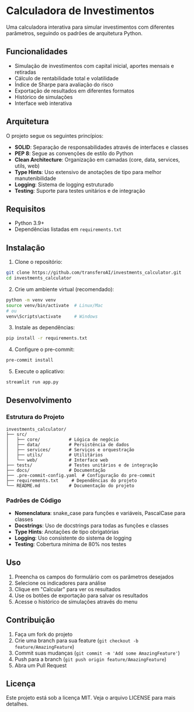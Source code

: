 # Calculadora de Investimentos

Uma calculadora interativa para simular investimentos com diferentes parâmetros, seguindo os padrões de arquitetura Python.

## Funcionalidades

- Simulação de investimentos com capital inicial, aportes mensais e retiradas
- Cálculo de rentabilidade total e volatilidade
- Índice de Sharpe para avaliação do risco
- Exportação de resultados em diferentes formatos
- Histórico de simulações
- Interface web interativa

## Arquitetura

O projeto segue os seguintes princípios:

- **SOLID**: Separação de responsabilidades através de interfaces e classes
- **PEP 8**: Segue as convenções de estilo do Python
- **Clean Architecture**: Organização em camadas (core, data, services, utils, web)
- **Type Hints**: Uso extensivo de anotações de tipo para melhor manutenibilidade
- **Logging**: Sistema de logging estruturado
- **Testing**: Suporte para testes unitários e de integração

## Requisitos

- Python 3.9+
- Dependências listadas em `requirements.txt`

## Instalação

1. Clone o repositório:
```bash
git clone https://github.com/transferoAI/investments_calculator.git
cd investments_calculator
```

2. Crie um ambiente virtual (recomendado):
```bash
python -m venv venv
source venv/bin/activate  # Linux/Mac
# ou
venv\Scripts\activate     # Windows
```

3. Instale as dependências:
```bash
pip install -r requirements.txt
```

4. Configure o pre-commit:
```bash
pre-commit install
```

5. Execute o aplicativo:
```bash
streamlit run app.py
```

## Desenvolvimento

### Estrutura do Projeto

```
investments_calculator/
├── src/
│   ├── core/           # Lógica de negócio
│   ├── data/           # Persistência de dados
│   ├── services/       # Serviços e orquestração
│   ├── utils/          # Utilitários
│   └── web/            # Interface web
├── tests/              # Testes unitários e de integração
├── docs/               # Documentação
├── .pre-commit-config.yaml  # Configuração do pre-commit
├── requirements.txt     # Dependências do projeto
└── README.md           # Documentação do projeto
```

### Padrões de Código

- **Nomenclatura**: snake_case para funções e variáveis, PascalCase para classes
- **Docstrings**: Uso de docstrings para todas as funções e classes
- **Type Hints**: Anotações de tipo obrigatórias
- **Logging**: Uso consistente do sistema de logging
- **Testing**: Cobertura mínima de 80% nos testes

## Uso

1. Preencha os campos do formulário com os parâmetros desejados
2. Selecione os indicadores para análise
3. Clique em "Calcular" para ver os resultados
4. Use os botões de exportação para salvar os resultados
5. Acesse o histórico de simulações através do menu

## Contribuição

1. Faça um fork do projeto
2. Crie uma branch para sua feature (`git checkout -b feature/AmazingFeature`)
3. Commit suas mudanças (`git commit -m 'Add some AmazingFeature'`)
4. Push para a branch (`git push origin feature/AmazingFeature`)
5. Abra um Pull Request

## Licença

Este projeto está sob a licença MIT. Veja o arquivo LICENSE para mais detalhes.
